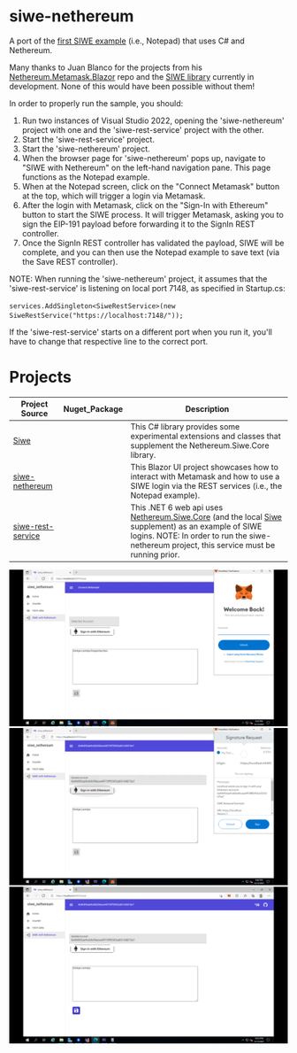 # siwe-nethereum
A port of the [first SIWE example](https://github.com/spruceid/siwe) (i.e., Notepad) that uses C# and Nethereum.

Many thanks to Juan Blanco for the projects from his [Nethereum.Metamask.Blazor](https://github.com/Nethereum/Nethereum.Metamask.Blazor) repo and the [SIWE library](https://github.com/Nethereum/Nethereum/tree/master/src/Nethereum.Siwe.Core) currently in development.  None of this would have been possible without them!

In order to properly run the sample, you should:
1. Run two instances of Visual Studio 2022, opening the 'siwe-nethereum' project with one and the 'siwe-rest-service' project with the other.
2. Start the 'siwe-rest-service' project.
3. Start the 'siwe-nethereum' project.
4. When the browser page for 'siwe-nethereum' pops up, navigate to "SIWE with Nethereum" on the left-hand navigation pane.  This page functions as the Notepad example.
5. When at the Notepad screen, click on the "Connect Metamask" button at the top, which will trigger a login via Metamask.
6. After the login with Metamask, click on the "Sign-In with Ethereum" button to start the SIWE process.  It will trigger Metamask, asking you to sign the EIP-191 payload before forwarding it to the SignIn REST controller.
7. Once the SignIn REST controller has validated the payload, SIWE will be complete, and you can then use the Notepad example to save text (via the Save REST controller).

NOTE: When running the 'siwe-nethereum' project, it assumes that the 'siwe-rest-service' is listening on local port 7148, as specified in Startup.cs:

`services.AddSingleton<SiweRestService>(new SiweRestService("https://localhost:7148/"));`

If the 'siwe-rest-service' starts on a different port when you run it, you'll have to change that respective line to the correct port.

# Projects

Project Source | Nuget_Package |  Description |
------------- |--------------------------|-----------|
[Siwe](https://github.com/jaerith/siwe-nethereum/tree/main/Siwe)    | | This C# library provides some experimental extensions and classes that supplement the Nethereum.Siwe.Core library. |
[siwe-nethereum](https://github.com/jaerith/siwe-nethereum/tree/main/siwe-nethereum) | | This Blazor UI project showcases how to interact with Metamask and how to use a SIWE login via the REST services (i.e., the Notepad example). |
[siwe-rest-service](https://github.com/jaerith/siwe-nethereum/tree/main/siwe-rest-service)    | | This .NET 6 web api uses [Nethereum.Siwe.Core](https://github.com/Nethereum/Nethereum/tree/master/src/Nethereum.Siwe.Core) (and the local [Siwe](https://github.com/jaerith/siwe-nethereum/tree/main/Siwe) supplement) as an example of SIWE logins.  NOTE: In order to run the siwe-nethereum project, this service must be running prior. |

![Screenshot 1](https://github.com/jaerith/siwe-nethereum/blob/main/Screenshots/SIWE_Nethereum_Screenshot_01.png)
![Screenshot 2](https://github.com/jaerith/siwe-nethereum/blob/main/Screenshots/SIWE_Nethereum_Screenshot_02.png)
![Screenshot 3](https://github.com/jaerith/siwe-nethereum/blob/main/Screenshots/SIWE_Nethereum_Screenshot_03.png)
